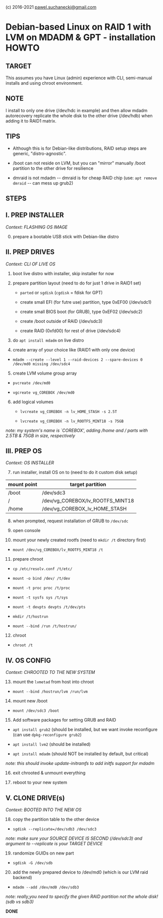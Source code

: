 (c) 2016-2021 pawel.suchanecki@gmail.com


# Debian-based Linux on RAID 1 with LVM on MDADM & GPT - installation HOWTO

TARGET
---
This assumes you have Linux (admin) experience with CLI, semi-manual installs and using chroot environment.

NOTE
---
I install to only one drive (/dev/hdc in example) and then allow mdadm autorecovery replicate the whole disk to the other drive (/dev/hdb) when adding it to RAID1 matrix.

TIPS
--- 

* Although this is for Debian-like distributions, RAID setup steps are generic, "distro-agnostic".

* /boot can not reside on LVM, but you can "mirror" manually /boot partition to the other drive for resilience

* dmraid is not mdadm -- dmraid is for cheap RAID chip (use: `apt remove dmraid` -- can mess up grub2)  



## STEPS


I. PREP INSTALLER
---
 
*Context: FLASHING OS IMAGE*

0. prepare a bootable USB stick with Debian-like distro




II. PREP DRIVES
---

*Context: CLI OF LIVE OS*

1. boot live distro with installer, skip installer for now

2. prepare partition layout (need to do for just 1 drive in RAID1 set)

   * `parted` or `sgdisk` (`cgdisk` = fdisk for GPT)
   
   * create small EFI (for futre use) partition, type 0xEF00 (/dev/sdc1)

   * create small BIOS boot (for GRUB), type 0xEF02 (/dev/sdc2)

   * create /boot outside of RAID (/dev/sdc3)

   * create RAID (0xfd00) for rest of drive (/dev/sdc4)

3. do `apt install mdadm` on live distro

4. create array of your choice like (RAID1 with only one device)

  * `mdadm --create --level 1 --raid-devices 2 --spare-devices 0 /dev/md0 missing /dev/sdc4`

5. create LVM volume group array

  * `pvcreate /dev/md0`

  * `vgcreate vg_COREBOX /dev/md0`

6. add logical volumes 

   * `lvcreate vg_COREBOX -n lv_HOME_STASH -s 2.5T`

   * `lvcreate vg_COREBOX -n lv_ROOTFS_MINT18 -s 75GB`

*note: my system's name is `COREBOX', adding /home and / parts with 2.5TB & 75GB in size, respectively*



III. PREP OS
---

*Context: OS INSTALLER*

7. run installer, install OS on to (need to do it custom disk setup)

mount point | target partition 
------------|--------------------
/boot | /dev/sdc3
/ | /dev/vg_COREBOX/lv_ROOTFS_MINT18
/home | /dev/vg_COREBOX_lv_HOME_STASH

8. when prompted, request installation of GRUB to `/dev/sdc`

9. open console

10. mount your newly created rootfs (need to `mkdir /t` directory first)

  * `mount /dev/vg_COREBOX/lv_ROOTFS_MINT18 /t`

11. prepare chroot

  * `cp /etc/resolv.conf /t/etc/`

  * `mount -o bind /dev/ /t/dev`

  * `mount -t proc proc /t/proc`

  * `mount -t sysfs sys /t/sys`

  * `mount -t devpts devpts /t/dev/pts`

  * `mkdir /t/hostrun`

  * `mount --bind /run /t/hostrun/`

12. chroot

   * `chroot /t`



IV. OS CONFIG 
---

*Context: CHROOTED TO THE NEW SYSTEM*

13. mount the `lvmetad` from host into chroot

   * `mount --bind /hostrun/lvm /run/lvm`

14. mount new /boot

   * `mount /dev/sdc3 /boot`

15. Add software packages for setting GRUB and RAID 
  
   * `apt install grub2` (should be installed, but we want invoke reconfigure (can use `dpkg-reconfigure grub2`)

   * `apt install lvm2` (should be installed)

   * `apt install mdadm` (should NOT be installed by default, but critical)

   *note: this should invoke update-initramfs to add initfs support for mdadm*

16. exit chrooted & unmount everything

17. reboot to your new system



V. CLONE DRIVE(s)
---

*Context: BOOTED INTO THE NEW OS*

18. copy the partition table to the other device

  * `sgdisk --replicate=/dev/sdb3 /dev/sdc3`

*note: make sure your SOURCE DEVICE IS SECOND (/dev/sdc3) and argument to --replicate is your TARGET DEVICE*

19. randomize GUIDs on new part

  * `sgdisk -G /dev/sdb`

20. add the newly prepared device to /dev/md0 (which is our LVM raid backend)

   * `mdadm --add /dev/md0 /dev/sdb3`

*note: really,you need to specify the given RAID partition not the whole disk! (sdb vs sdb3)*


**DONE**
